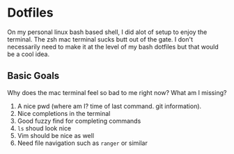 # Dotfiles

On my personal linux bash based shell, I did alot of setup to enjoy the terminal. The zsh mac terminal sucks butt out of the gate. I don't necessarily need to make it at the level of my bash dotfiles but that would be a cool idea.

## Basic Goals

Why does the mac terminal feel so bad to me right now? What am I missing?

1. A nice pwd (where am I? time of last command. git information).
2. Nice completions in the terminal
3. Good fuzzy find for completing commands
4. `ls` shoud look nice
5. Vim should be nice as well
6. Need file navigation such as `ranger` or similar
